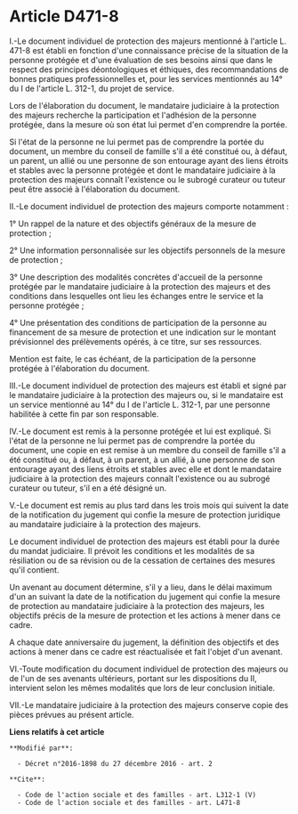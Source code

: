 # Article D471-8

I.-Le document individuel de protection des majeurs mentionné à l'article L. 471-8 est établi en fonction d'une connaissance
précise de la situation de la personne protégée et d'une évaluation de ses besoins ainsi que dans le respect des principes
déontologiques et éthiques, des recommandations de bonnes pratiques professionnelles et, pour les services mentionnés au 14°
du I de l'article L. 312-1, du projet de service. 

Lors de l'élaboration du document, le mandataire judiciaire à la protection des majeurs recherche la participation et
l'adhésion de la personne protégée, dans la mesure où son état lui permet d'en comprendre la portée. 

Si l'état de la personne ne lui permet pas de comprendre la portée du document, un membre du conseil de famille s'il a été
constitué ou, à défaut, un parent, un allié ou une personne de son entourage ayant des liens étroits et stables avec la
personne protégée et dont le mandataire judiciaire à la protection des majeurs connaît l'existence ou le subrogé curateur ou
tuteur peut être associé à l'élaboration du document. 

II.-Le document individuel de protection des majeurs comporte notamment : 

1° Un rappel de la nature et des objectifs généraux de la mesure de protection ; 

2° Une information personnalisée sur les objectifs personnels de la mesure de protection ; 

3° Une description des modalités concrètes d'accueil de la personne protégée par le mandataire judiciaire à la protection des
majeurs et des conditions dans lesquelles ont lieu les échanges entre le service et la personne protégée ; 

4° Une présentation des conditions de participation de la personne au financement de sa mesure de protection et une
indication sur le montant prévisionnel des prélèvements opérés, à ce titre, sur ses ressources. 

Mention est faite, le cas échéant, de la participation de la personne protégée à l'élaboration du document. 

III.-Le document individuel de protection des majeurs est établi et signé par le mandataire judiciaire à la protection des
majeurs ou, si le mandataire est un service mentionné au 14° du I de l'article L. 312-1, par une personne habilitée à cette
fin par son responsable. 

IV.-Le document est remis à la personne protégée et lui est expliqué. Si l'état de la personne ne lui permet pas de
comprendre la portée du document, une copie en est remise à un membre du conseil de famille s'il a été constitué ou, à
défaut, à un parent, à un allié, à une personne de son entourage ayant des liens étroits et stables avec elle et dont le
mandataire judiciaire à la protection des majeurs connaît l'existence ou au subrogé curateur ou tuteur, s'il en a été désigné
un. 

V.-Le document est remis au plus tard dans les trois mois qui suivent la date de la notification du jugement qui confie la
mesure de protection juridique au mandataire judiciaire à la protection des majeurs. 

Le document individuel de protection des majeurs est établi pour la durée du mandat judiciaire. Il prévoit les conditions et
les modalités de sa résiliation ou de sa révision ou de la cessation de certaines des mesures qu'il contient. 

Un avenant au document détermine, s'il y a lieu, dans le délai maximum d'un an suivant la date de la notification du jugement
qui confie la mesure de protection au mandataire judiciaire à la protection des majeurs, les objectifs précis de la mesure de
protection et les actions à mener dans ce cadre. 

A chaque date anniversaire du jugement, la définition des objectifs et des actions à mener dans ce cadre est réactualisée et
fait l'objet d'un avenant. 

VI.-Toute modification du document individuel de protection des majeurs ou de l'un de ses avenants ultérieurs, portant sur
les dispositions du II, intervient selon les mêmes modalités que lors de leur conclusion initiale. 

VII.-Le mandataire judiciaire à la protection des majeurs conserve copie des pièces prévues au présent article.

**Liens relatifs à cet article**

	**Modifié par**:

	  - Décret n°2016-1898 du 27 décembre 2016 - art. 2

	**Cite**:

	  - Code de l'action sociale et des familles - art. L312-1 (V)
	  - Code de l'action sociale et des familles - art. L471-8
